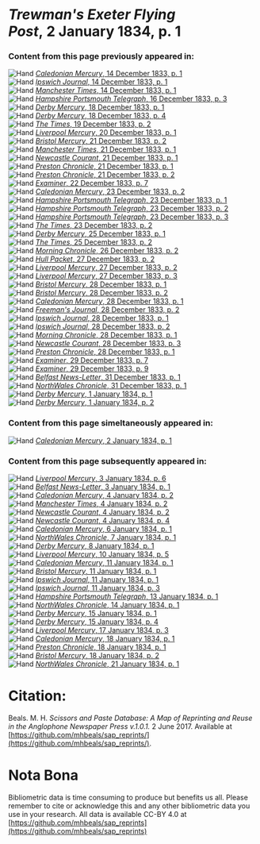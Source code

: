 # *Trewman's Exeter Flying Post*, 2 January 1834, p. 1  
  
### Content from this page previously appeared in:  
![Hand](http://scissorsandpaste.net/wp-content/uploads/2017/06/smallhandpointer.png) [*Caledonian Mercury*, 14 December 1833, p. 1](https://mhbeals.github.io/sap_html/Caledonian-Mercury/Caledonian-Mercury-14-December-1833-p-1)  
![Hand](http://scissorsandpaste.net/wp-content/uploads/2017/06/smallhandpointer.png) [*Ipswich Journal*, 14 December 1833, p. 1](https://mhbeals.github.io/sap_html/Ipswich-Journal/Ipswich-Journal-14-December-1833-p-1)  
![Hand](http://scissorsandpaste.net/wp-content/uploads/2017/06/smallhandpointer.png) [*Manchester Times*, 14 December 1833, p. 1](https://mhbeals.github.io/sap_html/Manchester-Times/Manchester-Times-14-December-1833-p-1)  
![Hand](http://scissorsandpaste.net/wp-content/uploads/2017/06/smallhandpointer.png) [*Hampshire Portsmouth Telegraph*, 16 December 1833, p. 3](https://mhbeals.github.io/sap_html/Hampshire-Portsmouth-Telegraph/Hampshire-Portsmouth-Telegraph-16-December-1833-p-3)  
![Hand](http://scissorsandpaste.net/wp-content/uploads/2017/06/smallhandpointer.png) [*Derby Mercury*, 18 December 1833, p. 1](https://mhbeals.github.io/sap_html/Derby-Mercury/Derby-Mercury-18-December-1833-p-1)  
![Hand](http://scissorsandpaste.net/wp-content/uploads/2017/06/smallhandpointer.png) [*Derby Mercury*, 18 December 1833, p. 4](https://mhbeals.github.io/sap_html/Derby-Mercury/Derby-Mercury-18-December-1833-p-4)  
![Hand](http://scissorsandpaste.net/wp-content/uploads/2017/06/smallhandpointer.png) [*The Times*, 19 December 1833, p. 2](https://mhbeals.github.io/sap_html/The-Times/The-Times-19-December-1833-p-2)  
![Hand](http://scissorsandpaste.net/wp-content/uploads/2017/06/smallhandpointer.png) [*Liverpool Mercury*, 20 December 1833, p. 1](https://mhbeals.github.io/sap_html/Liverpool-Mercury/Liverpool-Mercury-20-December-1833-p-1)  
![Hand](http://scissorsandpaste.net/wp-content/uploads/2017/06/smallhandpointer.png) [*Bristol Mercury*, 21 December 1833, p. 2](https://mhbeals.github.io/sap_html/Bristol-Mercury/Bristol-Mercury-21-December-1833-p-2)  
![Hand](http://scissorsandpaste.net/wp-content/uploads/2017/06/smallhandpointer.png) [*Manchester Times*, 21 December 1833, p. 1](https://mhbeals.github.io/sap_html/Manchester-Times/Manchester-Times-21-December-1833-p-1)  
![Hand](http://scissorsandpaste.net/wp-content/uploads/2017/06/smallhandpointer.png) [*Newcastle Courant*, 21 December 1833, p. 1](https://mhbeals.github.io/sap_html/Newcastle-Courant/Newcastle-Courant-21-December-1833-p-1)  
![Hand](http://scissorsandpaste.net/wp-content/uploads/2017/06/smallhandpointer.png) [*Preston Chronicle*, 21 December 1833, p. 1](https://mhbeals.github.io/sap_html/Preston-Chronicle/Preston-Chronicle-21-December-1833-p-1)  
![Hand](http://scissorsandpaste.net/wp-content/uploads/2017/06/smallhandpointer.png) [*Preston Chronicle*, 21 December 1833, p. 2](https://mhbeals.github.io/sap_html/Preston-Chronicle/Preston-Chronicle-21-December-1833-p-2)  
![Hand](http://scissorsandpaste.net/wp-content/uploads/2017/06/smallhandpointer.png) [*Examiner*, 22 December 1833, p. 7](https://mhbeals.github.io/sap_html/Examiner/Examiner-22-December-1833-p-7)  
![Hand](http://scissorsandpaste.net/wp-content/uploads/2017/06/smallhandpointer.png) [*Caledonian Mercury*, 23 December 1833, p. 2](https://mhbeals.github.io/sap_html/Caledonian-Mercury/Caledonian-Mercury-23-December-1833-p-2)  
![Hand](http://scissorsandpaste.net/wp-content/uploads/2017/06/smallhandpointer.png) [*Hampshire Portsmouth Telegraph*, 23 December 1833, p. 1](https://mhbeals.github.io/sap_html/Hampshire-Portsmouth-Telegraph/Hampshire-Portsmouth-Telegraph-23-December-1833-p-1)  
![Hand](http://scissorsandpaste.net/wp-content/uploads/2017/06/smallhandpointer.png) [*Hampshire Portsmouth Telegraph*, 23 December 1833, p. 2](https://mhbeals.github.io/sap_html/Hampshire-Portsmouth-Telegraph/Hampshire-Portsmouth-Telegraph-23-December-1833-p-2)  
![Hand](http://scissorsandpaste.net/wp-content/uploads/2017/06/smallhandpointer.png) [*Hampshire Portsmouth Telegraph*, 23 December 1833, p. 3](https://mhbeals.github.io/sap_html/Hampshire-Portsmouth-Telegraph/Hampshire-Portsmouth-Telegraph-23-December-1833-p-3)  
![Hand](http://scissorsandpaste.net/wp-content/uploads/2017/06/smallhandpointer.png) [*The Times*, 23 December 1833, p. 2](https://mhbeals.github.io/sap_html/The-Times/The-Times-23-December-1833-p-2)  
![Hand](http://scissorsandpaste.net/wp-content/uploads/2017/06/smallhandpointer.png) [*Derby Mercury*, 25 December 1833, p. 1](https://mhbeals.github.io/sap_html/Derby-Mercury/Derby-Mercury-25-December-1833-p-1)  
![Hand](http://scissorsandpaste.net/wp-content/uploads/2017/06/smallhandpointer.png) [*The Times*, 25 December 1833, p. 2](https://mhbeals.github.io/sap_html/The-Times/The-Times-25-December-1833-p-2)  
![Hand](http://scissorsandpaste.net/wp-content/uploads/2017/06/smallhandpointer.png) [*Morning Chronicle*, 26 December 1833, p. 2](https://mhbeals.github.io/sap_html/Morning-Chronicle/Morning-Chronicle-26-December-1833-p-2)  
![Hand](http://scissorsandpaste.net/wp-content/uploads/2017/06/smallhandpointer.png) [*Hull Packet*, 27 December 1833, p. 2](https://mhbeals.github.io/sap_html/Hull-Packet/Hull-Packet-27-December-1833-p-2)  
![Hand](http://scissorsandpaste.net/wp-content/uploads/2017/06/smallhandpointer.png) [*Liverpool Mercury*, 27 December 1833, p. 2](https://mhbeals.github.io/sap_html/Liverpool-Mercury/Liverpool-Mercury-27-December-1833-p-2)  
![Hand](http://scissorsandpaste.net/wp-content/uploads/2017/06/smallhandpointer.png) [*Liverpool Mercury*, 27 December 1833, p. 3](https://mhbeals.github.io/sap_html/Liverpool-Mercury/Liverpool-Mercury-27-December-1833-p-3)  
![Hand](http://scissorsandpaste.net/wp-content/uploads/2017/06/smallhandpointer.png) [*Bristol Mercury*, 28 December 1833, p. 1](https://mhbeals.github.io/sap_html/Bristol-Mercury/Bristol-Mercury-28-December-1833-p-1)  
![Hand](http://scissorsandpaste.net/wp-content/uploads/2017/06/smallhandpointer.png) [*Bristol Mercury*, 28 December 1833, p. 2](https://mhbeals.github.io/sap_html/Bristol-Mercury/Bristol-Mercury-28-December-1833-p-2)  
![Hand](http://scissorsandpaste.net/wp-content/uploads/2017/06/smallhandpointer.png) [*Caledonian Mercury*, 28 December 1833, p. 1](https://mhbeals.github.io/sap_html/Caledonian-Mercury/Caledonian-Mercury-28-December-1833-p-1)  
![Hand](http://scissorsandpaste.net/wp-content/uploads/2017/06/smallhandpointer.png) [*Freeman's Journal*, 28 December 1833, p. 2](https://mhbeals.github.io/sap_html/Freeman's-Journal/Freeman's-Journal-28-December-1833-p-2)  
![Hand](http://scissorsandpaste.net/wp-content/uploads/2017/06/smallhandpointer.png) [*Ipswich Journal*, 28 December 1833, p. 1](https://mhbeals.github.io/sap_html/Ipswich-Journal/Ipswich-Journal-28-December-1833-p-1)  
![Hand](http://scissorsandpaste.net/wp-content/uploads/2017/06/smallhandpointer.png) [*Ipswich Journal*, 28 December 1833, p. 2](https://mhbeals.github.io/sap_html/Ipswich-Journal/Ipswich-Journal-28-December-1833-p-2)  
![Hand](http://scissorsandpaste.net/wp-content/uploads/2017/06/smallhandpointer.png) [*Morning Chronicle*, 28 December 1833, p. 1](https://mhbeals.github.io/sap_html/Morning-Chronicle/Morning-Chronicle-28-December-1833-p-1)  
![Hand](http://scissorsandpaste.net/wp-content/uploads/2017/06/smallhandpointer.png) [*Newcastle Courant*, 28 December 1833, p. 3](https://mhbeals.github.io/sap_html/Newcastle-Courant/Newcastle-Courant-28-December-1833-p-3)  
![Hand](http://scissorsandpaste.net/wp-content/uploads/2017/06/smallhandpointer.png) [*Preston Chronicle*, 28 December 1833, p. 1](https://mhbeals.github.io/sap_html/Preston-Chronicle/Preston-Chronicle-28-December-1833-p-1)  
![Hand](http://scissorsandpaste.net/wp-content/uploads/2017/06/smallhandpointer.png) [*Examiner*, 29 December 1833, p. 7](https://mhbeals.github.io/sap_html/Examiner/Examiner-29-December-1833-p-7)  
![Hand](http://scissorsandpaste.net/wp-content/uploads/2017/06/smallhandpointer.png) [*Examiner*, 29 December 1833, p. 9](https://mhbeals.github.io/sap_html/Examiner/Examiner-29-December-1833-p-9)  
![Hand](http://scissorsandpaste.net/wp-content/uploads/2017/06/smallhandpointer.png) [*Belfast News-Letter*, 31 December 1833, p. 1](https://mhbeals.github.io/sap_html/Belfast-News-Letter/Belfast-News-Letter-31-December-1833-p-1)  
![Hand](http://scissorsandpaste.net/wp-content/uploads/2017/06/smallhandpointer.png) [*NorthWales Chronicle*, 31 December 1833, p. 1](https://mhbeals.github.io/sap_html/NorthWales-Chronicle/NorthWales-Chronicle-31-December-1833-p-1)  
![Hand](http://scissorsandpaste.net/wp-content/uploads/2017/06/smallhandpointer.png) [*Derby Mercury*, 1 January 1834, p. 1](https://mhbeals.github.io/sap_html/Derby-Mercury/Derby-Mercury-1-January-1834-p-1)  
![Hand](http://scissorsandpaste.net/wp-content/uploads/2017/06/smallhandpointer.png) [*Derby Mercury*, 1 January 1834, p. 2](https://mhbeals.github.io/sap_html/Derby-Mercury/Derby-Mercury-1-January-1834-p-2)  
  
### Content from this page simeltaneously appeared in:  
![Hand](http://scissorsandpaste.net/wp-content/uploads/2017/06/smallhandpointer.png) [*Caledonian Mercury*, 2 January 1834, p. 1](https://mhbeals.github.io/sap_html/Caledonian-Mercury/Caledonian-Mercury-2-January-1834-p-1)  
  
### Content from this page subsequently appeared in:  
![Hand](http://scissorsandpaste.net/wp-content/uploads/2017/06/smallhandpointer.png) [*Liverpool Mercury*, 3 January 1834, p. 6](https://mhbeals.github.io/sap_html/Liverpool-Mercury/Liverpool-Mercury-3-January-1834-p-6)  
![Hand](http://scissorsandpaste.net/wp-content/uploads/2017/06/smallhandpointer.png) [*Belfast News-Letter*, 3 January 1834, p. 1](https://mhbeals.github.io/sap_html/Belfast-News-Letter/Belfast-News-Letter-3-January-1834-p-1)  
![Hand](http://scissorsandpaste.net/wp-content/uploads/2017/06/smallhandpointer.png) [*Caledonian Mercury*, 4 January 1834, p. 2](https://mhbeals.github.io/sap_html/Caledonian-Mercury/Caledonian-Mercury-4-January-1834-p-2)  
![Hand](http://scissorsandpaste.net/wp-content/uploads/2017/06/smallhandpointer.png) [*Manchester Times*, 4 January 1834, p. 2](https://mhbeals.github.io/sap_html/Manchester-Times/Manchester-Times-4-January-1834-p-2)  
![Hand](http://scissorsandpaste.net/wp-content/uploads/2017/06/smallhandpointer.png) [*Newcastle Courant*, 4 January 1834, p. 2](https://mhbeals.github.io/sap_html/Newcastle-Courant/Newcastle-Courant-4-January-1834-p-2)  
![Hand](http://scissorsandpaste.net/wp-content/uploads/2017/06/smallhandpointer.png) [*Newcastle Courant*, 4 January 1834, p. 4](https://mhbeals.github.io/sap_html/Newcastle-Courant/Newcastle-Courant-4-January-1834-p-4)  
![Hand](http://scissorsandpaste.net/wp-content/uploads/2017/06/smallhandpointer.png) [*Caledonian Mercury*, 6 January 1834, p. 1](https://mhbeals.github.io/sap_html/Caledonian-Mercury/Caledonian-Mercury-6-January-1834-p-1)  
![Hand](http://scissorsandpaste.net/wp-content/uploads/2017/06/smallhandpointer.png) [*NorthWales Chronicle*, 7 January 1834, p. 1](https://mhbeals.github.io/sap_html/NorthWales-Chronicle/NorthWales-Chronicle-7-January-1834-p-1)  
![Hand](http://scissorsandpaste.net/wp-content/uploads/2017/06/smallhandpointer.png) [*Derby Mercury*, 8 January 1834, p. 1](https://mhbeals.github.io/sap_html/Derby-Mercury/Derby-Mercury-8-January-1834-p-1)  
![Hand](http://scissorsandpaste.net/wp-content/uploads/2017/06/smallhandpointer.png) [*Liverpool Mercury*, 10 January 1834, p. 5](https://mhbeals.github.io/sap_html/Liverpool-Mercury/Liverpool-Mercury-10-January-1834-p-5)  
![Hand](http://scissorsandpaste.net/wp-content/uploads/2017/06/smallhandpointer.png) [*Caledonian Mercury*, 11 January 1834, p. 1](https://mhbeals.github.io/sap_html/Caledonian-Mercury/Caledonian-Mercury-11-January-1834-p-1)  
![Hand](http://scissorsandpaste.net/wp-content/uploads/2017/06/smallhandpointer.png) [*Bristol Mercury*, 11 January 1834, p. 1](https://mhbeals.github.io/sap_html/Bristol-Mercury/Bristol-Mercury-11-January-1834-p-1)  
![Hand](http://scissorsandpaste.net/wp-content/uploads/2017/06/smallhandpointer.png) [*Ipswich Journal*, 11 January 1834, p. 1](https://mhbeals.github.io/sap_html/Ipswich-Journal/Ipswich-Journal-11-January-1834-p-1)  
![Hand](http://scissorsandpaste.net/wp-content/uploads/2017/06/smallhandpointer.png) [*Ipswich Journal*, 11 January 1834, p. 3](https://mhbeals.github.io/sap_html/Ipswich-Journal/Ipswich-Journal-11-January-1834-p-3)  
![Hand](http://scissorsandpaste.net/wp-content/uploads/2017/06/smallhandpointer.png) [*Hampshire Portsmouth Telegraph*, 13 January 1834, p. 1](https://mhbeals.github.io/sap_html/Hampshire-Portsmouth-Telegraph/Hampshire-Portsmouth-Telegraph-13-January-1834-p-1)  
![Hand](http://scissorsandpaste.net/wp-content/uploads/2017/06/smallhandpointer.png) [*NorthWales Chronicle*, 14 January 1834, p. 1](https://mhbeals.github.io/sap_html/NorthWales-Chronicle/NorthWales-Chronicle-14-January-1834-p-1)  
![Hand](http://scissorsandpaste.net/wp-content/uploads/2017/06/smallhandpointer.png) [*Derby Mercury*, 15 January 1834, p. 1](https://mhbeals.github.io/sap_html/Derby-Mercury/Derby-Mercury-15-January-1834-p-1)  
![Hand](http://scissorsandpaste.net/wp-content/uploads/2017/06/smallhandpointer.png) [*Derby Mercury*, 15 January 1834, p. 4](https://mhbeals.github.io/sap_html/Derby-Mercury/Derby-Mercury-15-January-1834-p-4)  
![Hand](http://scissorsandpaste.net/wp-content/uploads/2017/06/smallhandpointer.png) [*Liverpool Mercury*, 17 January 1834, p. 3](https://mhbeals.github.io/sap_html/Liverpool-Mercury/Liverpool-Mercury-17-January-1834-p-3)  
![Hand](http://scissorsandpaste.net/wp-content/uploads/2017/06/smallhandpointer.png) [*Caledonian Mercury*, 18 January 1834, p. 1](https://mhbeals.github.io/sap_html/Caledonian-Mercury/Caledonian-Mercury-18-January-1834-p-1)  
![Hand](http://scissorsandpaste.net/wp-content/uploads/2017/06/smallhandpointer.png) [*Preston Chronicle*, 18 January 1834, p. 1](https://mhbeals.github.io/sap_html/Preston-Chronicle/Preston-Chronicle-18-January-1834-p-1)  
![Hand](http://scissorsandpaste.net/wp-content/uploads/2017/06/smallhandpointer.png) [*Bristol Mercury*, 18 January 1834, p. 2](https://mhbeals.github.io/sap_html/Bristol-Mercury/Bristol-Mercury-18-January-1834-p-2)  
![Hand](http://scissorsandpaste.net/wp-content/uploads/2017/06/smallhandpointer.png) [*NorthWales Chronicle*, 21 January 1834, p. 1](https://mhbeals.github.io/sap_html/NorthWales-Chronicle/NorthWales-Chronicle-21-January-1834-p-1)  


# Citation: 

Beals. M. H. *Scissors and Paste Database: A Map of Reprinting and Reuse in the Anglophone Newspaper Press v.1.0.1.* 2 June 2017. Available at [https://github.com/mhbeals/sap_reprints/](https://github.com/mhbeals/sap_reprints/). 

# Nota Bona

Bibliometric data is time consuming to produce but benefits us all. Please remember to cite or acknowledge this and any other bibliometric data you use in your research. All data is available CC-BY 4.0 at [https://github.com/mhbeals/sap_reprints](https://github.com/mhbeals/sap_reprints)
